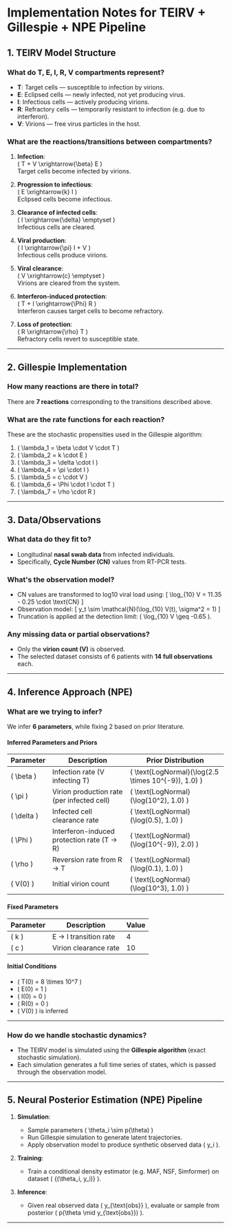 # Implementation Notes for TEIRV + Gillespie + NPE Pipeline

## 1. TEIRV Model Structure

### What do T, E, I, R, V compartments represent?

- **T**: Target cells — susceptible to infection by virions.
- **E**: Eclipsed cells — newly infected, not yet producing virus.
- **I**: Infectious cells — actively producing virions.
- **R**: Refractory cells — temporarily resistant to infection (e.g. due to interferon).
- **V**: Virions — free virus particles in the host.

### What are the reactions/transitions between compartments?

1. **Infection**:  
   \( T + V \xrightarrow{\beta} E \)  
   Target cells become infected by virions.

2. **Progression to infectious**:  
   \( E \xrightarrow{k} I \)  
   Eclipsed cells become infectious.

3. **Clearance of infected cells**:  
   \( I \xrightarrow{\delta} \emptyset \)  
   Infectious cells are cleared.

4. **Viral production**:  
   \( I \xrightarrow{\pi} I + V \)  
   Infectious cells produce virions.

5. **Viral clearance**:  
   \( V \xrightarrow{c} \emptyset \)  
   Virions are cleared from the system.

6. **Interferon-induced protection**:  
   \( T + I \xrightarrow{\Phi} R \)  
   Interferon causes target cells to become refractory.

7. **Loss of protection**:  
   \( R \xrightarrow{\rho} T \)  
   Refractory cells revert to susceptible state.

---

## 2. Gillespie Implementation

### How many reactions are there in total?

There are **7 reactions** corresponding to the transitions described above.

### What are the rate functions for each reaction?

These are the stochastic propensities used in the Gillespie algorithm:

1. \( \lambda_1 = \beta \cdot V \cdot T \)
2. \( \lambda_2 = k \cdot E \)
3. \( \lambda_3 = \delta \cdot I \)
4. \( \lambda_4 = \pi \cdot I \)
5. \( \lambda_5 = c \cdot V \)
6. \( \lambda_6 = \Phi \cdot I \cdot T \)
7. \( \lambda_7 = \rho \cdot R \)

---

## 3. Data/Observations

### What data do they fit to?

- Longitudinal **nasal swab data** from infected individuals.
- Specifically, **Cycle Number (CN)** values from RT-PCR tests.

### What's the observation model?

- CN values are transformed to log10 viral load using:
  \[
  \log_{10} V = 11.35 - 0.25 \cdot \text{CN}
  \]
- Observation model:
  \[
  y_t \sim \mathcal{N}(\log_{10} V(t), \sigma^2 = 1)
  \]
- Truncation is applied at the detection limit: \( \log_{10} V \geq -0.65 \).

### Any missing data or partial observations?

- Only the **virion count (V)** is observed.
- The selected dataset consists of 6 patients with **14 full observations** each.

---

## 4. Inference Approach (NPE)

### What are we trying to infer?

We infer **6 parameters**, while fixing 2 based on prior literature.

#### Inferred Parameters and Priors

| Parameter  | Description                                      | Prior Distribution                  |
|------------|--------------------------------------------------|--------------------------------------|
| \( \beta \)   | Infection rate (V infecting T)                   | \( \text{LogNormal}(\log(2.5 \times 10^{-9}), 1.0) \) |
| \( \pi \)     | Virion production rate (per infected cell)       | \( \text{LogNormal}(\log(10^2), 1.0) \)              |
| \( \delta \)  | Infected cell clearance rate                    | \( \text{LogNormal}(\log(0.5), 1.0) \)               |
| \( \Phi \)    | Interferon-induced protection rate (T → R)       | \( \text{LogNormal}(\log(10^{-9}), 2.0) \)           |
| \( \rho \)    | Reversion rate from R → T                        | \( \text{LogNormal}(\log(0.1), 1.0) \)               |
| \( V(0) \)    | Initial virion count                             | \( \text{LogNormal}(\log(10^3), 1.0) \)              |

#### Fixed Parameters

| Parameter  | Description                           | Value     |
|------------|---------------------------------------|-----------|
| \( k \)       | E → I transition rate                 | 4         |
| \( c \)       | Virion clearance rate                | 10        |

#### Initial Conditions

- \( T(0) = 8 \times 10^7 \)
- \( E(0) = 1 \)
- \( I(0) = 0 \)
- \( R(0) = 0 \)
- \( V(0) \) is inferred

---

### How do we handle stochastic dynamics?

- The TEIRV model is simulated using the **Gillespie algorithm** (exact stochastic simulation).
- Each simulation generates a full time series of states, which is passed through the observation model.

---

## 5. Neural Posterior Estimation (NPE) Pipeline

1. **Simulation**:
   - Sample parameters \( \theta_i \sim p(\theta) \)
   - Run Gillespie simulation to generate latent trajectories.
   - Apply observation model to produce synthetic observed data \( y_i \).

2. **Training**:
   - Train a conditional density estimator (e.g. MAF, NSF, Simformer) on dataset \( \{(\theta_i, y_i)\} \).

3. **Inference**:
   - Given real observed data \( y_{\text{obs}} \), evaluate or sample from posterior \( p(\theta \mid y_{\text{obs}}) \).

---

